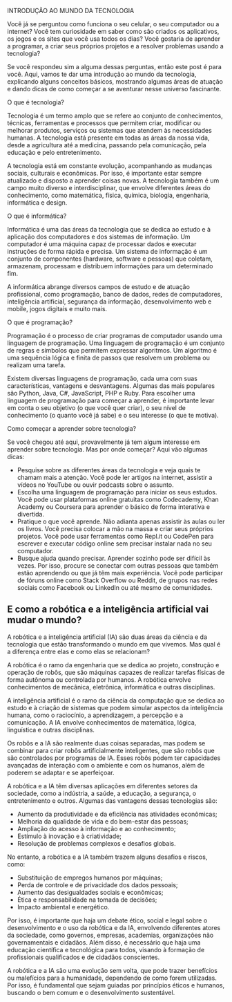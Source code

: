 INTRODUÇÃO AO MUNDO DA TECNOLOGIA

Você já se perguntou como funciona o seu celular, o seu computador ou a internet? Você tem curiosidade em saber como são criados os aplicativos, os jogos e os sites que você usa todos os dias? Você gostaria de aprender a programar, a criar seus próprios projetos e a resolver problemas usando a tecnologia?

Se você respondeu sim a alguma dessas perguntas, então este post é para você. Aqui, vamos te dar uma introdução ao mundo da tecnologia, explicando alguns conceitos básicos, mostrando algumas áreas de atuação e dando dicas de como começar a se aventurar nesse universo fascinante.

O que é tecnologia?

Tecnologia é um termo amplo que se refere ao conjunto de conhecimentos, técnicas, ferramentas e processos que permitem criar, modificar ou melhorar produtos, serviços ou sistemas que atendem às necessidades humanas. A tecnologia está presente em todas as áreas da nossa vida, desde a agricultura até a medicina, passando pela comunicação, pela educação e pelo entretenimento.

A tecnologia está em constante evolução, acompanhando as mudanças sociais, culturais e econômicas. Por isso, é importante estar sempre atualizado e disposto a aprender coisas novas. A tecnologia também é um campo muito diverso e interdisciplinar, que envolve diferentes áreas do conhecimento, como matemática, física, química, biologia, engenharia, informática e design.

O que é informática?

Informática é uma das áreas da tecnologia que se dedica ao estudo e à aplicação dos computadores e dos sistemas de informação. Um computador é uma máquina capaz de processar dados e executar instruções de forma rápida e precisa. Um sistema de informação é um conjunto de componentes (hardware, software e pessoas) que coletam, armazenam, processam e distribuem informações para um determinado fim.

A informática abrange diversos campos de estudo e de atuação profissional, como programação, banco de dados, redes de computadores, inteligência artificial, segurança da informação, desenvolvimento web e mobile, jogos digitais e muito mais.

O que é programação?

Programação é o processo de criar programas de computador usando uma linguagem de programação. Uma linguagem de programação é um conjunto de regras e símbolos que permitem expressar algoritmos. Um algoritmo é uma sequência lógica e finita de passos que resolvem um problema ou realizam uma tarefa.

Existem diversas linguagens de programação, cada uma com suas características, vantagens e desvantagens. Algumas das mais populares são Python, Java, C#, JavaScript, PHP e Ruby. Para escolher uma linguagem de programação para começar a aprender, é importante levar em conta o seu objetivo (o que você quer criar), o seu nível de conhecimento (o quanto você já sabe) e o seu interesse (o que te motiva).

Como começar a aprender sobre tecnologia?

Se você chegou até aqui, provavelmente já tem algum interesse em aprender sobre tecnologia. Mas por onde começar? Aqui vão algumas dicas:

- Pesquise sobre as diferentes áreas da tecnologia e veja quais te chamam mais a atenção. Você pode ler artigos na internet, assistir a vídeos no YouTube ou ouvir podcasts sobre o assunto.
- Escolha uma linguagem de programação para iniciar os seus estudos. Você pode usar plataformas online gratuitas como Codecademy, Khan Academy ou Coursera para aprender o básico de forma interativa e divertida.
- Pratique o que você aprende. Não adianta apenas assistir às aulas ou ler os livros. Você precisa colocar a mão na massa e criar seus próprios projetos. Você pode usar ferramentas como Repl.it ou CodePen para escrever e executar código online sem precisar instalar nada no seu computador.
- Busque ajuda quando precisar. Aprender sozinho pode ser difícil às vezes. Por isso, procure se conectar com outras pessoas que também estão aprendendo ou que já têm mais experiência. Você pode participar de fóruns online como Stack Overflow ou Reddit, de grupos nas redes sociais como Facebook ou LinkedIn ou até mesmo de comunidades.




## E como a robótica e a inteligência artificial vai mudar o mundo?

A robótica e a inteligência artificial (IA) são duas áreas da ciência e da tecnologia que estão transformando o mundo em que vivemos. Mas qual é a diferença entre elas e como elas se relacionam?

A robótica é o ramo da engenharia que se dedica ao projeto, construção e operação de robôs, que são máquinas capazes de realizar tarefas físicas de forma autônoma ou controlada por humanos. A robótica envolve conhecimentos de mecânica, eletrônica, informática e outras disciplinas.

A inteligência artificial é o ramo da ciência da computação que se dedica ao estudo e à criação de sistemas que podem simular aspectos da inteligência humana, como o raciocínio, a aprendizagem, a percepção e a comunicação. A IA envolve conhecimentos de matemática, lógica, linguística e outras disciplinas.

Os robôs e a IA são realmente duas coisas separadas, mas podem se combinar para criar robôs artificialmente inteligentes, que são robôs que são controlados por programas de IA. Esses robôs podem ter capacidades avançadas de interação com o ambiente e com os humanos, além de poderem se adaptar e se aperfeiçoar.

A robótica e a IA têm diversas aplicações em diferentes setores da sociedade, como a indústria, a saúde, a educação, a segurança, o entretenimento e outros. Algumas das vantagens dessas tecnologias são:

- Aumento da produtividade e da eficiência nas atividades econômicas;
- Melhoria da qualidade de vida e do bem-estar das pessoas;
- Ampliação do acesso à informação e ao conhecimento;
- Estímulo à inovação e à criatividade;
- Resolução de problemas complexos e desafios globais.

No entanto, a robótica e a IA também trazem alguns desafios e riscos, como:

- Substituição de empregos humanos por máquinas;
- Perda de controle e de privacidade dos dados pessoais;
- Aumento das desigualdades sociais e econômicas;
- Ética e responsabilidade na tomada de decisões;
- Impacto ambiental e energético.

Por isso, é importante que haja um debate ético, social e legal sobre o desenvolvimento e o uso da robótica e da IA, envolvendo diferentes atores da sociedade, como governos, empresas, academias, organizações não governamentais e cidadãos. Além disso, é necessário que haja uma educação científica e tecnológica para todos, visando à formação de profissionais qualificados e de cidadãos conscientes.

A robótica e a IA são uma evolução sem volta, que pode trazer benefícios ou malefícios para a humanidade, dependendo de como forem utilizadas. Por isso, é fundamental que sejam guiadas por princípios éticos e humanos, buscando o bem comum e o desenvolvimento sustentável.
